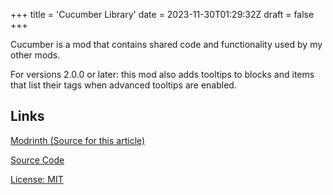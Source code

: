 +++
title = 'Cucumber Library'
date = 2023-11-30T01:29:32Z
draft = false
+++

Cucumber is a mod that contains shared code and functionality used by my other mods.

For versions 2.0.0 or later: this mod also adds tooltips to blocks and items that list their tags when advanced tooltips are enabled.

## Links

[Modrinth (Source for this article)](https://modrinth.com/mod/cucumber)

[Source Code](https://github.com/BlakeBr0/Cucumber)

[License: MIT](https://raw.githubusercontent.com/BlakeBr0/Cucumber/1.20/LICENSE)